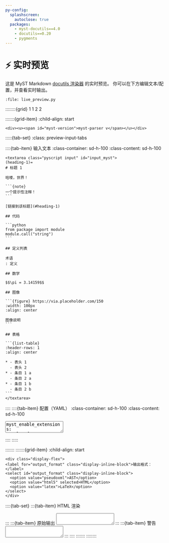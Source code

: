 ```yaml
---
py-config:
  splashscreen:
    autoclose: true
  packages:
    - myst-docutils==4.0
    - docutils==0.20
    - pygments
---
```


# ⚡ 实时预览

这是 MyST Markdown [docutils 渲染器](docutils.md) 的实时预览。
你可以在下方编辑文本/配置，并查看实时输出。

```{py-script}
:file: live_preview.py
```

::::::::{grid} 1 1 2 2

:::::::{grid-item}
:child-align: start

```{raw} html
<div><u><span id="myst-version">myst-parser v</span></u></div>
```

:::::{tab-set}
:class: preview-input-tabs

::::{tab-item} 输入文本
:class-container: sd-h-100
:class-content: sd-h-100

````{raw} html
<textarea class="pyscript input" id="input_myst">
(heading-1)=
# 标题 1

哈喽，世界！

```{note}
一个提示性注释！
```

[链接到该标题](#heading-1)

## 代码

```python
from package import module
module.call("string")
```

## 定义列表

术语
: 定义

## 数学

$$\pi = 3.14159$$

## 图像

```{figure} https://via.placeholder.com/150
:width: 100px
:align: center

图像说明
```

## 表格

```{list-table}
:header-rows: 1
:align: center

* - 表头 1
  - 表头 2
* - 条目 1 a
  - 条目 2 a
* - 条目 1 b
  - 条目 2 b
```
</textarea>
````

::::
::::{tab-item} 配置（YAML）
:class-container: sd-h-100
:class-content: sd-h-100

<textarea class="pyscript input" id="input_config">
myst_enable_extensions:
- colon_fence
- deflist
- dollarmath
myst_heading_anchors: 2
myst_highlight_code_blocks: true
</textarea>
::::
:::::

:::::::
:::::::{grid-item}
:child-align: start

```{raw} html
<div class="display-flex">
<label for="output_format" class="display-inline-block">输出格式：</label>
<select id="output_format" class="display-inline-block">
  <option value="pseudoxml">AST</option>
  <option value="html5" selected>HTML</option>
  <option value="latex">LaTeX</option>
</select>
</div>
```

::::{tab-set}
:::{tab-item} HTML 渲染
<div class="pyscript" id="output_html"></div>
:::
:::{tab-item} 原始输出
<textarea class="pyscript output" id="output_raw" readonly="true"></textarea>
:::
:::{tab-item} 警告
<textarea class="pyscript output" id="output_warnings" readonly="true"></textarea>
:::
::::
:::::::
::::::::
